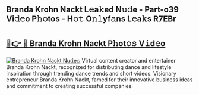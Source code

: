## Branda Krohn Nackt L𝚎a𝚔ed N𝚞𝚍e - Part-o39 Vi𝚍𝚎o P𝚑𝚘tos - H𝚘𝚝 O𝚗𝚕yf𝚊ns L𝚎a𝚔s R7EBr

# <h2><a href="http://kf2cm4g.oniu.top/?m=Branda+Krohn+Nackt">🔗👉 🔴 Branda Krohn Nackt P𝚑ot𝚘𝚜 V𝚒d𝚎o</a></h2>

[![Branda Krohn Nackt Nu𝚍e𝚜](https://i.imgur.com/0qMVB7G.gif)](http://kf2cm4g.oniu.top/?m=Branda+Krohn+Nackt)
Virtual content creator and entertainer Branda Krohn Nackt, recognized for distributing dance and lifestyle inspiration through trending dance trends and short videos. Visionary entrepreneur Branda Krohn Nackt, famed for their innovative business ideas and commitment to creating successful companies.  
